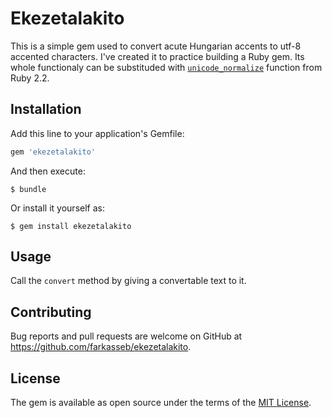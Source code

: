 # Ekezetalakito

This is a simple gem used to convert acute Hungarian accents to utf-8 accented characters. I've created it to practice building a Ruby gem. Its whole functionaly can be substituded with [`unicode_normalize`](http://ruby-doc.org/stdlib-2.2.0/libdoc/unicode_normalize/rdoc/String.html#method-i-unicode_normalize) function from Ruby 2.2.

## Installation

Add this line to your application's Gemfile:

```ruby
gem 'ekezetalakito'
```

And then execute:

    $ bundle

Or install it yourself as:

    $ gem install ekezetalakito

## Usage

Call the `convert` method by giving a convertable text to it.

## Contributing

Bug reports and pull requests are welcome on GitHub at https://github.com/farkasseb/ekezetalakito.

## License

The gem is available as open source under the terms of the [MIT License](http://opensource.org/licenses/MIT).
